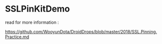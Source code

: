 # SSLPinKitDemo

read for more information :

https://github.com/WooyunDota/DroidDrops/blob/master/2018/SSL.Pinning.Practice.md
